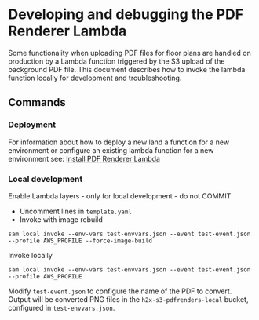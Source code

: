 # Developing and debugging the PDF Renderer Lambda

Some functionality when uploading PDF files for floor plans are handled on production by a Lambda function triggered by the S3 upload of the background PDF file.
 This document describes how to invoke the lambda function locally for development and troubleshooting.

## Commands

### Deployment

For information about how to deploy a new land a function for a new environment or configure an existing lambda function for a new environment see:
[Install PDF Renderer Lambda](../infrastructure/install-pdf-renderer-lambda.md)

### Local development

Enable Lambda layers - only for local development - do not COMMIT
* Uncomment lines in `template.yaml`
* Invoke with image rebuild
```
sam local invoke --env-vars test-envvars.json --event test-event.json --profile AWS_PROFILE --force-image-build
```

Invoke locally
```
sam local invoke --env-vars test-envvars.json --event test-event.json --profile AWS_PROFILE
```

Modify `test-event.json` to configure the name of the PDF to convert.
Output will be converted PNG files in the `h2x-s3-pdfrenders-local` bucket, configured in `test-envvars.json`.
